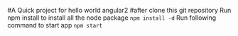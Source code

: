 #A Quick project for hello world angular2
#after clone this git repository
Run npm install to install all the node package
`
npm install -d
`
Run following command to start app
`
npm start
`
